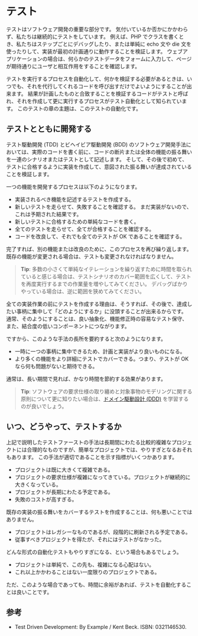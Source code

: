 テスト
======

テストはソフトウェア開発の重要な部分です。
気付いているか否かにかかわらず、私たちは継続的にテストをしています。
例えば、PHP でクラスを書くとき、私たちはステップごとにデバッグしたり、または単純に echo 文や die 文を使ったりして、実装が最初の計画通りに動作することを検証します。
ウェブアプリケーションの場合は、何らかのテストデータをフォームに入力して、ページが期待通りにユーザと相互作用をすることを確認します。

テストを実行するプロセスを自動化して、何かを検証する必要があるときは、いつでも、それを代行してくれるコードを呼び出すだけでよいようにすることが出来ます。
結果が計画したものと合致することを検証するコードがテストと呼ばれ、それを作成して更に実行するプロセスがテスト自動化として知られています。
このテストの章の主題は、このテストの自動化です。


テストとともに開発する
----------------------

テスト駆動開発 (TDD) とビヘイビア駆動開発 (BDD) のソフトウェア開発手法においては、実際のコードを書く前に、コードの断片または全体の機能の振る舞いを一連のシナリオまたはテストとして記述します。
そして、その後で初めて、テストに合格するように実装を作成して、意図された振る舞いが達成されていることを検証します。

一つの機能を開発するプロセスは以下のようになります。

- 実装されるべき機能を記述するテストを作成する。
- 新しいテストを走らせて、失敗することを確認する。
  まだ実装がないので、これは予期された結果です。
- 新しいテストに合格するための単純なコードを書く。
- 全てのテストを走らせて、全てが合格することを確認する。
- コードを改良して、それでも全てのテストが OK であることを確認する。

完了すれば、別の機能または改良のために、このプロセスを再び繰り返します。
既存の機能が変更される場合は、テストも変更されなければなりません。

> **Tip**: 多数の小さくて単純なイテレーションを繰り返すために時間を取られていると感じる場合は、テストシナリオのカバー範囲を広くして、テストを再度実行するまでの作業量を増やしてみてください。
> デバッグばかりやっている場合は、逆に範囲を狭めてみてください。

全ての実装作業の前にテストを作成する理由は、そうすれば、その後で、達成したい事柄に集中して「どのようにするか」に没頭することが出来るからです。
通常、そのようにすることは、良い抽象化、機能修正時の容易なテスト保守、また、結合度の低いコンポーネントにつながります。

ですから、このような手法の長所を要約すると次のようになります。

- 一時に一つの事柄に集中できるため、計画と実装がより良いものになる。
- より多くの機能をより詳細にテストでカバーできる。つまり、テストが OK なら何も問題がないと期待できる。

通常は、長い期間で見れば、かなり時間を節約する効果があります。

> **Tip**: ソフトウェアの要求仕様の取り纏めと対象事物のモデリングに関する原則について更に知りたい場合は、[ドメイン駆動設計 (DDD)](http://ja.wikipedia.org/wiki/%E3%83%89%E3%83%A1%E3%82%A4%E3%83%B3%E9%A7%86%E5%8B%95%E8%A8%AD%E8%A8%88) を学習するのが良いでしょう。

いつ、どうやって、テストするか
------------------------------

上記で説明したテストファーストの手法は長期間にわたる比較的複雑なプロジェクトには合理的なものですが、簡単なプロジェクトでは、やりすぎとなるおそれもあります。
この手法が適切であることを示す指標がいくつかあります。

- プロジェクトは既に大きくて複雑である。
- プロジェクトの要求仕様が複雑になってきている。プロジェクトが継続的に大きくなっている。
- プロジェクトが長期にわたる予定である。
- 失敗のコストが高すぎる。

既存の実装の振る舞いをカバーするテストを作成することは、何も悪いことではありません。

- プロジェクトはレガシーなものであるが、段階的に刷新される予定である。
- 従事すべきプロジェクトを得たが、それにはテストがなかった。

どんな形式の自動化テストもやりすぎになる、という場合もあるでしょう。

- プロジェクトは単純で、この先も、複雑になる心配はない。
- これ以上かかわることはない一度限りのプロジェクトである。

ただ、このような場合であっても、時間に余裕があれば、テストを自動化することは良いことです。

参考
----

- Test Driven Development: By Example / Kent Beck. ISBN: 0321146530.
